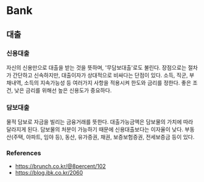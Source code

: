 # Bank

## 대출

### 신용대출

자신의 신용만으로 대출을 받는 것을 뜻하며, '무담보대출'로도 불린다. 
장점으로는 절차가 간단하고 신속하지만, 대출이자가 상대적으로 비싸다는 단점이 있다.
소득, 직군, 부채내역, 소득의 지속가능성 등 여러가지 사항을 적용시켜 한도와 금리를
정한다. 좋은 조건, 낮은 금리를 위해선 높은 신용도가 중요하다.

### 담보대출

물적 담보로 자금을 빌리는 금융거래를 뜻한다. 
대출가능금액은 담보물의 가치에 따라 달라지게 된다.  담보물의 처분이 가능하기
때문에 신용대출보다는 이자율이 낮다. 
부동산(주택, 아파트, 임야 등), 동산, 유가증권, 채권, 보증보험증권, 전세보증금 등이 있다. 

### References
- https://brunch.co.kr/@8percent/102
- https://blog.ibk.co.kr/2060
